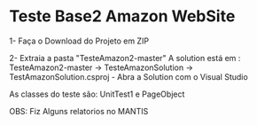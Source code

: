 # Teste Base2  Amazon WebSite
1- Faça o Download do Projeto em ZIP

2- Extraia a pasta "TesteAmazon2-master" A solution está em :
TesteAmazon2-master -> TesteAmazonSolution -> TestAmazonSolution.csproj - Abra a Solution com o Visual Studio

As classes do teste são: UnitTest1 e PageObject

OBS: Fiz Alguns relatorios no MANTIS 
